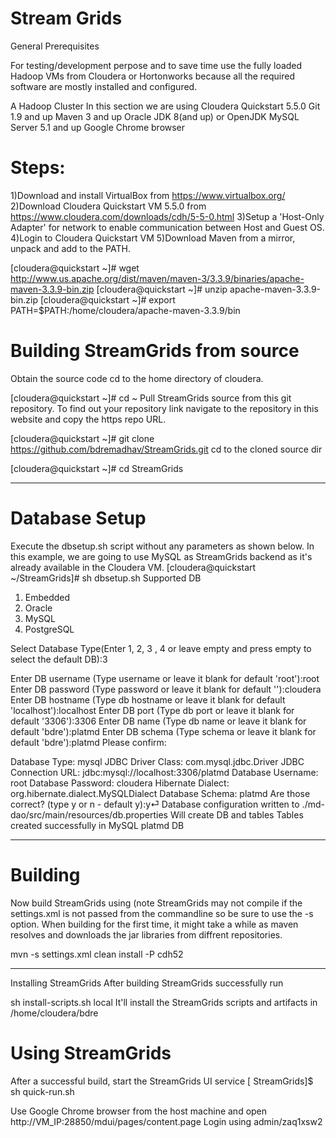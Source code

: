 # Stream Grids

General Prerequisites

For testing/development perpose and to save time use the fully loaded Hadoop VMs from Cloudera or Hortonworks because all the required software are mostly installed and configured.

A Hadoop Cluster
In this section we are using Cloudera Quickstart 5.5.0
Git 1.9 and up
Maven 3 and up
Oracle JDK 8(and up) or OpenJDK
MySQL Server 5.1 and up
Google Chrome browser

# Steps:
1)Download and install VirtualBox from https://www.virtualbox.org/
2)Download Cloudera Quickstart VM 5.5.0 from https://www.cloudera.com/downloads/cdh/5-5-0.html
3)Setup a 'Host-Only Adapter' for network to enable communication between Host and Guest OS.
4)Login to Cloudera Quickstart VM
5)Download Maven from a mirror, unpack and add to the PATH.

[cloudera@quickstart ~]# wget http://www.us.apache.org/dist/maven/maven-3/3.3.9/binaries/apache-maven-3.3.9-bin.zip
[cloudera@quickstart ~]# unzip apache-maven-3.3.9-bin.zip
[cloudera@quickstart ~]# export PATH=$PATH:/home/cloudera/apache-maven-3.3.9/bin

# Building StreamGrids from source

Obtain the source code
cd to the home directory of cloudera.

[cloudera@quickstart ~]# cd ~
Pull StreamGrids source from this git repository. To find out your repository link navigate to the repository in this website and copy the https repo URL.

[cloudera@quickstart ~]# git clone https://github.com/bdremadhav/StreamGrids.git
cd to the cloned source dir 

[cloudera@quickstart ~]# cd StreamGrids

-------------------------
# Database Setup

Execute the dbsetup.sh script without any parameters as shown below. In this example, we are going to use MySQL as StreamGrids backend as it's already available in the Cloudera VM.
[cloudera@quickstart ~/StreamGrids]# sh dbsetup.sh
Supported DB
1) Embedded 
2) Oracle
3) MySQL
4) PostgreSQL

Select Database Type(Enter 1, 2, 3 , 4 or leave empty and press empty to select the default DB):3

Enter DB username (Type username or leave it blank for default 'root'):root
Enter DB password (Type password or leave it blank for default '<blank>'):cloudera
Enter DB hostname (Type db hostname or leave it blank for default 'localhost'):localhost
Enter DB port (Type db port or leave it blank for default '3306'):3306
Enter DB name (Type db name or leave it blank for default 'bdre'):platmd
Enter DB schema (Type schema or leave it blank for default 'bdre'):platmd
Please confirm:

Database Type: mysql
JDBC Driver Class: com.mysql.jdbc.Driver
JDBC Connection URL: jdbc:mysql://localhost:3306/platmd
Database Username: root
Database Password: cloudera
Hibernate Dialect: org.hibernate.dialect.MySQLDialect
Database Schema: platmd
Are those correct? (type y or n - default y):y⏎
Database configuration written to ./md-dao/src/main/resources/db.properties
Will create DB and tables
Tables created successfully in MySQL platmd DB

----------------
# Building

Now build StreamGrids using (note StreamGrids may not compile if the settings.xml is not passed from the commandline so be sure to use the -s option. When building for the first time, it might take a while as maven resolves and downloads the jar libraries from diffrent repositories.

mvn -s settings.xml clean install -P cdh52

-----------------
Installing StreamGrids
After building StreamGrids successfully run

sh install-scripts.sh local
It'll install the StreamGrids scripts and artifacts in /home/cloudera/bdre

# Using StreamGrids

After a successful build, start the StreamGrids UI service
[ StreamGrids]$ sh quick-run.sh

Use Google Chrome browser from the host machine and open http://VM_IP:28850/mdui/pages/content.page
Login using admin/zaq1xsw2
